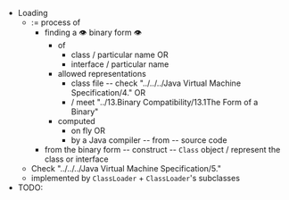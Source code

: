 * Loading
  * := process of 
    * finding a 👁️ binary form 👁️
      * of
        * class / particular name OR
        * interface / particular name
      * allowed representations
        * class file -- check "../../../Java Virtual Machine Specification/4." OR
        * / meet "../13.Binary Compatibility/13.1The Form of a Binary"
      * computed
        * on fly OR
        * by a Java compiler -- from -- source code
    * from the binary form -- construct -- `Class` object / represent the class or interface
  * Check "../../../Java Virtual Machine Specification/5."
  * implemented by `ClassLoader` + `ClassLoader`'s subclasses
* TODO: